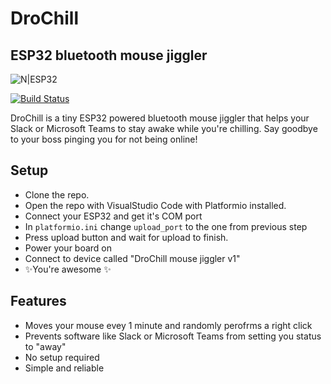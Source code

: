 # DroChill
## ESP32 bluetooth mouse jiggler


![N|ESP32](https://encrypted-tbn0.gstatic.com/images?q=tbn:ANd9GcRxBzNca25vVHpixpe43H1G64hQvBPdRDXByCEZrv8dkgpu5QUOVWH4v44LM2_hidzS2V8&usqp=CAU)

[![Build Status](https://travis-ci.org/joemccann/dillinger.svg?branch=master)](https://travis-ci.org/joemccann/dillinger)

DroChill is a tiny ESP32 powered bluetooth mouse jiggler that helps your Slack or Microsoft Teams to stay awake while you're chilling. Say goodbye to your boss pinging you for not being online!

## Setup
- Clone the repo. 
- Open the repo with VisualStudio Code with Platformio installed.
- Connect your ESP32 and get it's COM port
- In `platformio.ini` change `upload_port` to the one from previous step
- Press upload button and wait for upload to finish.
- Power your board on
- Connect to device called "DroChill mouse jiggler v1"
- ✨You're awesome ✨

## Features

- Moves your mouse evey 1 minute and randomly perofrms a right click
- Prevents software like Slack or Microsoft Teams from setting you status to "away"
- No setup required
- Simple and reliable

